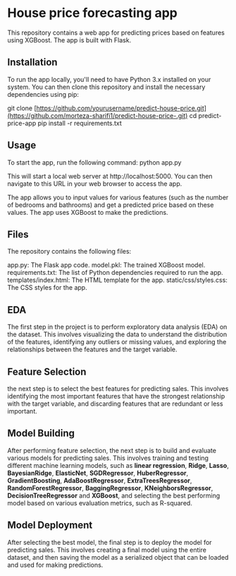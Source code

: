 # House price forecasting app

This repository contains a web app for predicting prices based on features using XGBoost. The app is built with Flask.

## Installation
To run the app locally, you'll need to have Python 3.x installed on your system. You can then clone this repository and install the necessary dependencies using pip:

git clone [https://github.com/yourusername/predict-house-price.git](https://github.com/morteza-sharifi1/predict-house-price-.git)
cd predict-price-app
pip install -r requirements.txt

## Usage
To start the app, run the following command:
python app.py

This will start a local web server at http://localhost:5000. You can then navigate to this URL in your web browser to access the app.

The app allows you to input values for various features (such as the number of bedrooms and bathrooms) and get a predicted price based on these values. The app uses XGBoost to make the predictions.

## Files
The repository contains the following files:

app.py: The Flask app code.
model.pkl: The trained XGBoost model.
requirements.txt: The list of Python dependencies required to run the app.
templates/index.html: The HTML template for the app.
static/css/styles.css: The CSS styles for the app.

## EDA
The first step in the project is to perform exploratory data analysis (EDA) on the dataset. This involves visualizing the data to understand the distribution of the features, identifying any outliers or missing values, and exploring the relationships between the features and the target variable.

## Feature Selection
the next step is to select the best features for predicting sales. This involves identifying the most important features that have the strongest relationship with the target variable, and discarding features that are redundant or less important.

## Model Building
After performing feature selection, the next step is to build and evaluate various models for predicting sales. This involves training and testing different machine learning models, such as **linear regression**, **Ridge**, **Lasso**, **BayesianRidge**, **ElasticNet**, **SGDRegressor**, **HuberRegressor**, **GradientBoosting**, **AdaBoostRegressor**, **ExtraTreesRegressor**, **RandomForestRegressor**, **BaggingRegressor**, **KNeighborsRegressor**, **DecisionTreeRegressor** and **XGBoost**, and selecting the best performing model based on various evaluation metrics, such as R-squared.

## Model Deployment
After selecting the best model, the final step is to deploy the model for predicting sales. This involves creating a final model using the entire dataset, and then saving the model as a serialized object that can be loaded and used for making predictions.
